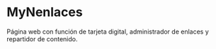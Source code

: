# MyNenlaces
Página web con función de tarjeta digital, administrador de enlaces y repartidor de contenido.
